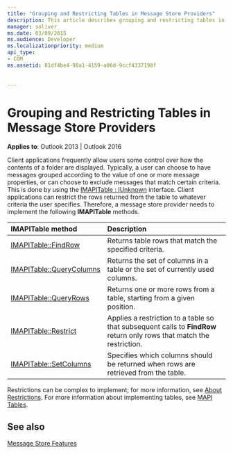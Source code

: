 ```yaml
---
title: "Grouping and Restricting Tables in Message Store Providers"
description: This article describes grouping and restricting tables in message store providers.
manager: soliver
ms.date: 03/09/2015
ms.audience: Developer
ms.localizationpriority: medium
api_type:
- COM
ms.assetid: 01df4be4-98a1-4159-a06d-9ccf4337198f
 
 
---
```


# Grouping and Restricting Tables in Message Store Providers

  
  
**Applies to**: Outlook 2013 | Outlook 2016 
  
Client applications frequently allow users some control over how the contents of a folder are displayed. Typically, a user can choose to have messages grouped according to the value of one or more message properties, or can choose to exclude messages that match certain criteria. This is done by using the [IMAPITable : IUnknown](imapitableiunknown.md) interface. Client applications can restrict the rows returned from the table to whatever criteria the user specifies. Therefore, a message store provider needs to implement the following **IMAPITable** methods. 
  
|****IMAPITable** method**|**Description**|
|:-----|:-----|
|[IMAPITable::FindRow](imapitable-findrow.md) <br/> |Returns table rows that match the specified criteria. |
|[IMAPITable::QueryColumns](imapitable-querycolumns.md) <br/> |Returns the set of columns in a table or the set of currently used columns. |
|[IMAPITable::QueryRows](imapitable-queryrows.md) <br/> |Returns one or more rows from a table, starting from a given position. |
|[IMAPITable::Restrict](imapitable-restrict.md) <br/> |Applies a restriction to a table so that subsequent calls to **FindRow** return only rows that match the restriction. |
|[IMAPITable::SetColumns](imapitable-setcolumns.md) <br/> |Specifies which columns should be returned when rows are retrieved from the table. |
   
Restrictions can be complex to implement; for more information, see [About Restrictions](about-restrictions.md). For more information about implementing tables, see [MAPI Tables](mapi-tables.md).
  
## See also



[Message Store Features](message-store-features.md)


